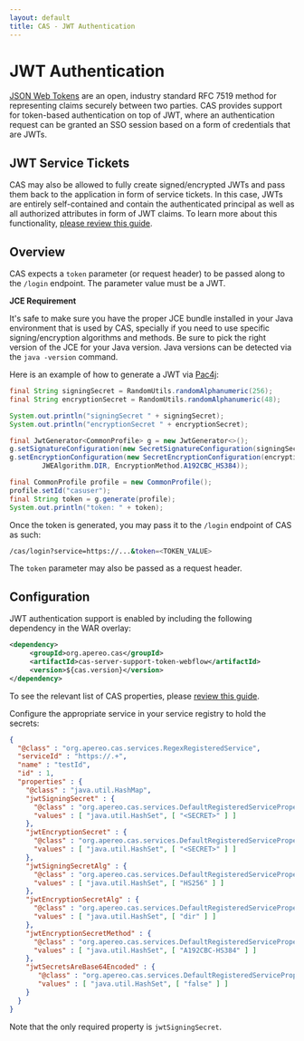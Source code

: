 ```yaml
---
layout: default
title: CAS - JWT Authentication
---
```


# JWT Authentication

[JSON Web Tokens](http://jwt.io/) are an open, industry standard RFC 7519 method for representing claims securely between two parties.
CAS provides support for token-based authentication on top of JWT, where an authentication request can be granted an SSO session based
on a form of credentials that are JWTs.

## JWT Service Tickets

CAS may also be allowed to fully create signed/encrypted JWTs and pass them back to the application in form of service tickets.
In this case, JWTs are entirely self-contained and contain the authenticated principal as well as all authorized attributes
in form of JWT claims. To learn more about this functionality, [please review this guide](Configure-ServiceTicket-JWT.html).

## Overview

CAS expects a `token` parameter (or request header) to be passed along to the `/login` endpoint. The parameter value must be a JWT.

<div class="alert alert-info"><strong>JCE Requirement</strong><p>It's safe to make sure you have the proper JCE bundle installed in your Java environment that is used by CAS, specially if you need to use specific signing/encryption algorithms and methods. Be sure to pick the right version of the JCE for your Java version. Java versions can be detected via the <code>java -version</code> command.</p></div>

Here is an example of how to generate a JWT via [Pac4j](https://github.com/pac4j/pac4j):

```java
final String signingSecret = RandomUtils.randomAlphanumeric(256);
final String encryptionSecret = RandomUtils.randomAlphanumeric(48);

System.out.println("signingSecret " + signingSecret);
System.out.println("encryptionSecret " + encryptionSecret);

final JwtGenerator<CommonProfile> g = new JwtGenerator<>();
g.setSignatureConfiguration(new SecretSignatureConfiguration(signingSecret, JWSAlgorithm.HS256));
g.setEncryptionConfiguration(new SecretEncryptionConfiguration(encryptionSecret,
        JWEAlgorithm.DIR, EncryptionMethod.A192CBC_HS384));

final CommonProfile profile = new CommonProfile();
profile.setId("casuser");
final String token = g.generate(profile);
System.out.println("token: " + token);
```

Once the token is generated, you may pass it to the `/login` endpoint of CAS as such:

```bash
/cas/login?service=https://...&token=<TOKEN_VALUE>
```

The `token` parameter may also be passed as a request header.

## Configuration

JWT authentication support is enabled by including the following dependency in the WAR overlay:

```xml
<dependency>
     <groupId>org.apereo.cas</groupId>
     <artifactId>cas-server-support-token-webflow</artifactId>
     <version>${cas.version}</version>
</dependency>
```

To see the relevant list of CAS properties, please [review this guide](Configuration-Properties.html#jwttoken-authentication).

Configure the appropriate service in your service registry to hold the secrets:

```json
{
  "@class" : "org.apereo.cas.services.RegexRegisteredService",
  "serviceId" : "https://.+",
  "name" : "testId",
  "id" : 1,
  "properties" : {
    "@class" : "java.util.HashMap",
    "jwtSigningSecret" : {
      "@class" : "org.apereo.cas.services.DefaultRegisteredServiceProperty",
      "values" : [ "java.util.HashSet", [ "<SECRET>" ] ]
    },
    "jwtEncryptionSecret" : {
      "@class" : "org.apereo.cas.services.DefaultRegisteredServiceProperty",
      "values" : [ "java.util.HashSet", [ "<SECRET>" ] ]
    },
    "jwtSigningSecretAlg" : {
      "@class" : "org.apereo.cas.services.DefaultRegisteredServiceProperty",
      "values" : [ "java.util.HashSet", [ "HS256" ] ]
    },
    "jwtEncryptionSecretAlg" : {
      "@class" : "org.apereo.cas.services.DefaultRegisteredServiceProperty",
      "values" : [ "java.util.HashSet", [ "dir" ] ]
    },
    "jwtEncryptionSecretMethod" : {
      "@class" : "org.apereo.cas.services.DefaultRegisteredServiceProperty",
      "values" : [ "java.util.HashSet", [ "A192CBC-HS384" ] ]
    },
    "jwtSecretsAreBase64Encoded" : {
       "@class" : "org.apereo.cas.services.DefaultRegisteredServiceProperty",
       "values" : [ "java.util.HashSet", [ "false" ] ]
    }
  }
}
```

Note that the only required property is `jwtSigningSecret`.
